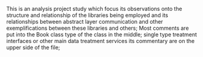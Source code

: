 This is an analysis project study  which focus its observations onto the structure and relationship of the libraries being employed and its relationships between abstract layer communication and other exemplifications between these libraries and others;
Most comments are put into the Book class type of the class in the middle; single type treatment interfaces or other main data treatment services its commentary are on the upper side of the file;